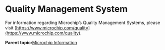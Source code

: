 # Quality Management System

For information regarding Microchip’s Quality Management Systems, please visit [https://www.microchip.com/quality](https://www.microchip.com/quality).

**Parent topic:**[Microchip Information](GUID-0FB3F908-88EE-45CE-94F5-E97AF9049C9B.md)

